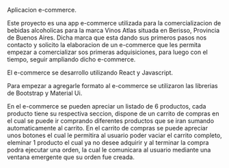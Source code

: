 Aplicacion e-commerce.

Este proyecto es una app  e-commerce utilizada para la comercializacion de bebidas alcoholicas para la marca Vinos Atlas situada en Berisso, Provincia de Buenos Aires. Dicha marca que esta dando sus primeros pasos nos contacto y solicito la elaboracion de un e-commerce que les permita empezar a comercializar sos primeras adquisiciones, para luego con el tiempo, seguir ampliando dicho e-commerce.

El e-commerce se desarrollo utilizando React y Javascript.

Para empezar a agregarle formato al e-commerce se utilizaron las librerias de Bootstrap y Material Ui.

En el e-commerce se pueden apreciar un listado de 6 productos, cada producto tiene su respectiva seccion, dispone de un carrito de compras en el cual se puede ir comprando diferentes productos que se iran sumando automaticamente al carrito. En el carrito de compras se puede apreciar unos botones el cual le permitira al usuario poder vaciar el carrito completo, eleminar 1 producto el cual ya no desee adquirir y al terminar la compra podra ejecutar una orden, la cual le comunicara al usuario mediante una ventana emergente que su orden fue creada.
